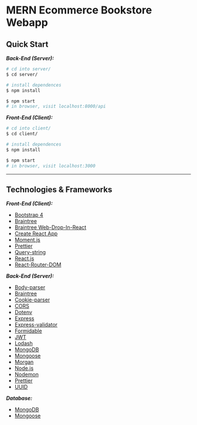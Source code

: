 # MERN Ecommerce Bookstore Webapp

## Quick Start

_**Back-End (Server):**_

```sh
# cd into server/
$ cd server/

# install dependences
$ npm install

$ npm start
# in browser, visit localhost:8000/api
```

_**Front-End (Client):**_

```sh
# cd into client/
$ cd client/

# install dependences
$ npm install

$ npm start
# in browser, visit localhost:3000
```

---

## Technologies & Frameworks

_**Front-End (Client):**_

- [Bootstrap 4](https://getbootstrap.com/)
- [Braintree](https://github.com/braintree/braintree_node)
- [Braintree Web-Drop-In-React](https://www.npmjs.com/package/braintree-web-drop-in-react)
- [Create React App](https://reactjs.org/docs/create-a-new-react-app.html)
- [Moment.js](https://momentjs.com/)
- [Prettier](https://prettier.io/)
- [Query-string](https://github.com/sindresorhus/query-string)
- [React.js](https://reactjs.org/)
- [React-Router-DOM](https://v5.reactrouter.com/web/guides/quick-start)

_**Back-End (Server):**_

- [Body-parser](https://github.com/expressjs/body-parser)
- [Braintree](https://github.com/braintree/braintree_node)
- [Cookie-parser](https://github.com/expressjs/cookie-parser)
- [CORS](https://expressjs.com/en/resources/middleware/cors.html)
- [Dotenv](https://github.com/motdotla/dotenv)
- [Express](https://expressjs.com/)
- [Express-validator](https://express-validator.github.io/docs/)
- [Formidable](https://github.com/node-formidable/formidable)
- [JWT](https://jwt.io/)
- [Lodash](https://lodash.com/)
- [MongoDB](https://www.mongodb.com/)
- [Mongoose](https://mongoosejs.com/docs/)
- [Morgan](https://github.com/expressjs/morgan)
- [Node.js](https://nodejs.org/)
- [Nodemon](https://nodemon.io/)
- [Prettier](https://prettier.io/)
- [UUID](https://www.npmjs.com/package/uuid)

_**Database:**_

- [MongoDB](https://www.mongodb.com/)
- [Mongoose](https://mongoosejs.com/docs/)
